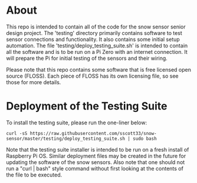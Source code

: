 # About
This repo is intended to contain all of the code for the snow sensor senior
design project. The 'testing' directory primarily contains software to test
sensor connections and functionality. It also contains some initial setup
automation. The file 'testing/deploy_testing_suite.sh' is intended to contain
all the software and is to be run on a Pi Zero with an internet connection. It
will prepare the Pi for initial testing of the sensors and their wiring.

Please note that this repo contains some software that is free licensed open
source (FLOSS). Each piece of FLOSS has its own licensing file, so see those
for more details.

# Deployment of the Testing Suite
To install the testing suite, please run the one-liner below:
```
curl -sS https://raw.githubusercontent.com/sscott33/snow-sensor/master/testing/deploy_testing_suite.sh | sudo bash
```
Note that the testing suite installer is intended to be run on a fresh install
of Raspberry Pi OS. Similar deployment files may be created in the future for
updating the software of the snow sensors. Also note that one should not run a
"curl | bash" style command without first looking at the contents of the file
to be executed.
